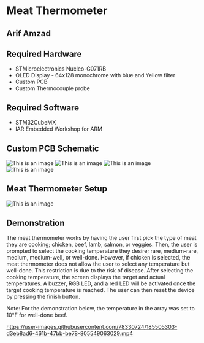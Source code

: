 # Meat Thermometer
## Arif Amzad

## Required Hardware
* STMicroelectronics Nucleo-G071RB
* OLED Display - 64x128 monochrome with blue and Yellow filter
* Custom PCB
* Custom Thermocouple probe

## Required Software
* STM32CubeMX
* IAR Embedded Workshop for ARM

## Custom PCB Schematic
![This is an image](https://github.com/Arif12467/Embedded_Workshop_Project/blob/197d9d13b342226579b97ea98ab01ef3f55910cf/Circuit1.png)
![This is an image](https://github.com/Arif12467/Embedded_Workshop_Project/blob/197d9d13b342226579b97ea98ab01ef3f55910cf/Circuit2.png)
![This is an image](https://github.com/Arif12467/Embedded_Workshop_Project/blob/197d9d13b342226579b97ea98ab01ef3f55910cf/Circuit3.png)
![This is an image](https://github.com/Arif12467/Embedded_Workshop_Project/blob/197d9d13b342226579b97ea98ab01ef3f55910cf/Circuit4.png)

## Meat Thermometer Setup
![This is an image](https://github.com/Arif12467/Embedded_Workshop_Project/blob/a18527aabe906c07e97158c0e2838a4d401ca2ce/Meat_Thermometer_Setup.png)

## Demonstration
The meat thermometer works by having the user first pick the type of meat they are cooking; chicken, beef, lamb, salmon, or veggies. Then, the user is prompted to select the cooking temperature they desire; rare, medium-rare, medium, medium-well, or well-done. However, if chicken is selected, the meat thermometer does not allow the user to select any temperature but well-done. This restriction is due to the risk of disease. After selecting the cooking temperature, the screen displays the target and actual temperatures. A buzzer, RGB LED, and a red LED will be activated once the target cooking temperature is reached. The user can then reset the device by pressing the finish button.

Note: For the demonstration below, the temperature in the array was set to 10°F for well-done beef.

https://user-images.githubusercontent.com/78330724/185505303-d3eb8ad6-461b-47bb-be78-805549063029.mp4
